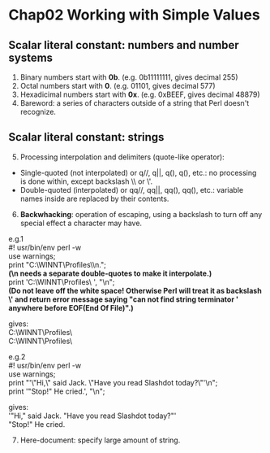 # Chap02 Working with Simple Values

## Scalar literal constant: numbers and number systems
1. Binary numbers start with **0b**. (e.g. 0b11111111, gives decimal 255)  
2. Octal numbers start with **0**. (e.g. 01101, gives decimal 577)  
3. Hexadicimal numbers start with **0x**. (e.g. 0xBEEF, gives decimal 48879)  
4. Bareword: a series of characters outside of a string that Perl doesn't recognize.  

## Scalar literal constant: strings
5. Processing interpolation and delimiters (quote-like operator):
- Single-quoted (not interpolated) or q//, q||, q(), q(), etc.: no processing is done within, except backslash \\\ or \\'.  
- Double-quoted (interpolated) or qq//, qq||, qq(), qq(), etc.: variable names inside are replaced by their contents.  
6. **Backwhacking**: operation of escaping, using a backslash to turn off any special effect a character may have.  
  
e.g.1  
#! usr/bin/env perl -w  
use warnings;  
print "C:\\WINNT\\Profiles\\\n.";  
**(\n needs a separate double-quotes to make it interpolate.)**  
print 'C:\WINNT\Profiles\ ', "\n";  
**(Do not leave off the white space! Otherwise Perl will treat it as backslash \\' and return error message saying "can not find string terminator ' anywhere before EOF(End Of File)".)**  
  
gives:  
C:\WINNT\Profiles\  
C:\WINNT\Profiles\  

e.g.2  
#! usr/bin/env perl -w  
use warnings;  
print "\'\\"Hi,\\" said Jack. \\"Have you read Slashdot today?\\"\'\n";  
print '"Stop!" He cried.', "\n";  

gives:  
'"Hi," said Jack. "Have you read Slashdot today?"'  
"Stop!" He cried.  
  
7. Here-document: specify large amount of string.
